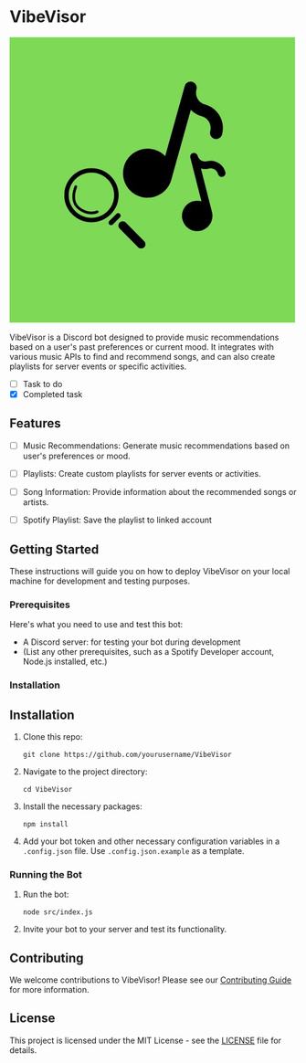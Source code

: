 # VibeVisor

![VibeVisor Logo](./assets/logo.jpg)

VibeVisor is a Discord bot designed to provide music recommendations based on a user's past preferences or current mood. It integrates with various music APIs to find and recommend songs, and can also create playlists for server events or specific activities.

- [ ] Task to do
- [x] Completed task

## Features

- [ ] Music Recommendations: Generate music recommendations based on user's preferences or mood.
- [ ] Playlists: Create custom playlists for server events or activities.
- [ ] Song Information: Provide information about the recommended songs or artists.
- [ ] Spotify Playlist: Save the playlist to linked account


## Getting Started

These instructions will guide you on how to deploy VibeVisor on your local machine for development and testing purposes.

### Prerequisites

Here's what you need to use and test this bot:

- A Discord server: for testing your bot during development
- (List any other prerequisites, such as a Spotify Developer account, Node.js installed, etc.)

### Installation

## Installation

1. Clone this repo:
    ```shell
    git clone https://github.com/yourusername/VibeVisor
    ```
2. Navigate to the project directory:
    ```shell
    cd VibeVisor
    ```
3. Install the necessary packages:
    ```shell
    npm install
    ```
4. Add your bot token and other necessary configuration variables in a `.config.json` file. Use `.config.json.example` as a template.

### Running the Bot

1. Run the bot:
    ```shell
    node src/index.js
    ```
2. Invite your bot to your server and test its functionality.

## Contributing

We welcome contributions to VibeVisor! Please see our [Contributing Guide](LINK_TO_CONTRIBUTING_GUIDE_IF_YOU_HAVE_ONE) for more information.

## License

This project is licensed under the MIT License - see the [LICENSE](LICENSE) file for details.
